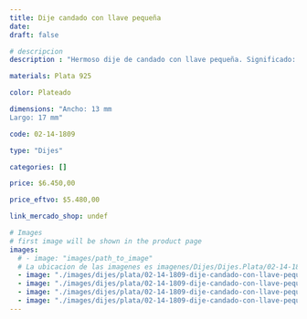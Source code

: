 ```yaml
---
title: Dije candado con llave pequeña
date: 
draft: false

# descripcion
description : "Hermoso dije de candado con llave pequeña. Significado: símbolo de larga vida, buena salud y felicidad."

materials: Plata 925

color: Plateado

dimensions: "Ancho: 13 mm 
Largo: 17 mm"

code: 02-14-1809

type: "Dijes"

categories: []

price: $6.450,00

price_eftvo: $5.480,00

link_mercado_shop: undef

# Images
# first image will be shown in the product page
images:
  # - image: "images/path_to_image"
  # La ubicacion de las imagenes es imagenes/Dijes/Dijes.Plata/02-14-1809-dije-candado-con-llave-pequenia
  - image: "./images/dijes/plata/02-14-1809-dije-candado-con-llave-pequenia_a.jpg"
  - image: "./images/dijes/plata/02-14-1809-dije-candado-con-llave-pequenia_b.jpg"
  - image: "./images/dijes/plata/02-14-1809-dije-candado-con-llave-pequenia_c.jpg"
  - image: "./images/dijes/plata/02-14-1809-dije-candado-con-llave-pequenia_d.jpg"
---
```

